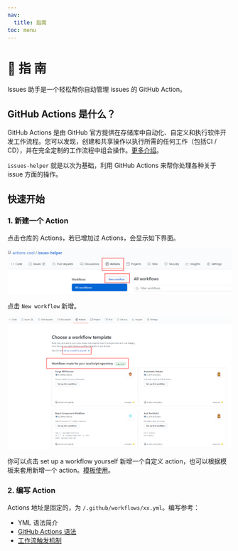 ```yaml
---
nav:
  title: 指南
toc: menu
---
```


# 🍭 指 南

Issues 助手是一个轻松帮你自动管理 issues 的 GitHub Action。

## GitHub Actions 是什么？

GitHub Actions 是由 GitHub 官方提供在存储库中自动化、自定义和执行软件开发工作流程。您可以发现，创建和共享操作以执行所需的任何工作（包括CI / CD），并在完全定制的工作流程中组合操作。[更多介绍](https://docs.github.com/en/free-pro-team@latest/actions)。

`issues-helper` 就是以次为基础，利用 GitHub Actions 来帮你处理各种关于 issue 方面的操作。

## 快速开始

### 1. 新建一个 Action

点击仓库的 Actions，若已增加过 Actions，会显示如下界面。

![](../public/add-1.png)

点击 `New workflow` 新增。

![](../public/add-2.png)

<Alert type="success">
你可以点击 <Badge>set up a workflow yourself</Badge> 新增一个自定义 action，也可以根据模板来套用新增一个 action。<a target="_blank" href="https://github.com/actions-cool/.github">模板使用</a>。
</Alert>

### 2. 编写 Action

Actions 地址是固定的，为 `/.github/workflows/xx.yml`。编写参考：

- YML 语法简介
- [GitHub Actions 语法](https://docs.github.com/en/free-pro-team@latest/actions/reference/workflow-syntax-for-github-actions#on)
- [工作流触发机制](https://docs.github.com/en/free-pro-team@latest/actions/reference/events-that-trigger-workflows)

